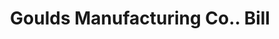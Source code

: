 ---
doi: 10.7916/D8F4917D
date_other: '1890'
date_other_textual: 1890-1899
form: printed ephemera
genre:
- Invoices
name:
- Goulds Manufacturing Co.
object_in_context_url: https://biggert.cul.columbia.edu/items/view/ave_biggert_01197
subject_hierarchical_geographic:
- Seneca Falls, New York, United States
subject_name:
- Goulds Manufacturing Co.
title: Goulds Manufacturing Co.. Bill
sort_title: Goulds Manufacturing Co.. Bill
call_number: ave_biggert_01197
coordinates:
- 42.90861111111111,-76.79805555555555
pid: ave_biggert_01197
identifiers: ave_biggert_01197
permalink: /biggert/ave_biggert_01197/
layout: iiif-image-page
---